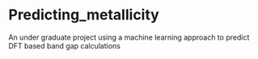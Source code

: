# Predicting_metallicity
An under graduate project using a machine learning approach to predict DFT based band gap calculations
